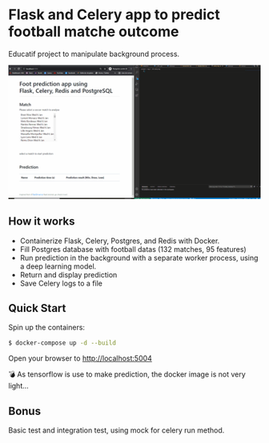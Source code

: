 # Flask and Celery app to predict football matche outcome

Educatif project to manipulate background process.

![GIF example](./readme_media/Animation.gif)


## How it works

- Containerize Flask, Celery, Postgres, and Redis with Docker.
- Fill Postgres database with football datas (132 matches, 95 features)
- Run prediction in the background with a separate worker process, using a deep learning model.
- Return and display prediction
- Save Celery logs to a file



## Quick Start

Spin up the containers:

```sh
$ docker-compose up -d --build
```

Open your browser to [http://localhost:5004](http://localhost:5004)

:bomb:  As tensorflow is use to make prediction, the docker image is not very light...

## Bonus

Basic test and integration test, using mock for celery run method.